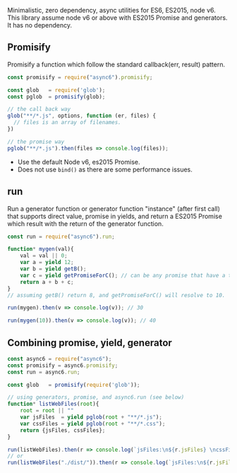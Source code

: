 
Minimalistic, zero dependency, async utilities for ES6, ES2015, node v6. This library assume node v6 or above with ES2015 Promise and generators. It has no dependency. 

## Promisify

Promisify a function which follow the standard callback(err, result) pattern. 

```js
const promisify = require("async6").promisify;

const glob   = require('glob');
const pglob  = promisify(glob);

// the call back way
glob("**/*.js", options, function (er, files) {
  // files is an array of filenames. 
})

// the promise way
pglob("**/*.js").then(files => console.log(files));
```

- Use the default Node v6, es2015 Promise. 
- Does not use ```bind()``` as there are some performance issues. 


## run

Run a generator function or generator function "instance" (after first call) that supports direct value, promise in yields, and return a ES2015 Promise which result with the return of the generator function.

```js
const run = require("async6").run;

function* mygen(val){
    val = val || 0;
    var a = yield 12;
    var b = yield getB();
    var c = yield getPromiseForC(); // can be any promise that have a then function.
    return a + b + c;
}
// assuming getB() return 8, and getPromiseForC() will resolve to 10.

run(mygen).then(v => console.log(v)); // 30

run(mygen(10)).then(v => console.log(v)); // 40
```

## Combining promise, yield, generator

```js
const async6 = require("async6");
const promisify = async6.promisify;
const run = async6.run;

const glob   = promisify(require('glob'));

// using generators, promise, and async6.run (see below)
function* listWebFiles(root){
    root = root || ""
    var jsFiles  = yield pglob(root + "**/*.js");
    var cssFiles = yield pglob(root + "**/*.css");
    return {jsFiles, cssFiles};
}

run(listWebFiles).then(r => console.log(`jsFiles:\n${r.jsFiles} \ncssFiles:\n${r.cssFiles}`));
// or
run(listWebFiles("./dist/")).then(r => console.log(`jsFiles:\n${r.jsFiles} \ncssFiles:\n${r.cssFiles}`));

```

